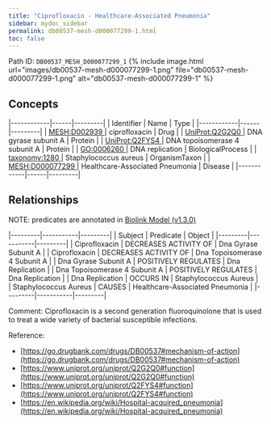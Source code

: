 ```yaml
---
title: "Ciprofloxacin - Healthcare-Associated Pneumonia"
sidebar: mydoc_sidebar
permalink: db00537-mesh-d000077299-1.html
toc: false 
---
```



Path ID: `DB00537_MESH_D000077299_1`
{% include image.html url="images/db00537-mesh-d000077299-1.png" file="db00537-mesh-d000077299-1.png" alt="db00537-mesh-d000077299-1" %}

## Concepts

|------------|------|---------|
| Identifier | Name | Type    |
|------------|------|---------|
| <a href="https://identifiers.org/MESH:D002939">MESH:D002939 </a> | ciprofloxacin | Drug |
| <a href="https://identifiers.org/UniProt:Q2G2Q0">UniProt:Q2G2Q0 </a> | DNA gyrase subunit A | Protein |
| <a href="https://identifiers.org/UniProt:Q2FYS4">UniProt:Q2FYS4 </a> | DNA topoisomerase 4 subunit A | Protein |
| <a href="https://identifiers.org/GO:0006260">GO:0006260 </a> | DNA replication | BiologicalProcess |
| <a href="https://identifiers.org/taxonomy:1280">taxonomy:1280 </a> | Staphylococcus aureus | OrganismTaxon |
| <a href="https://identifiers.org/MESH:D000077299">MESH:D000077299 </a> | Healthcare-Associated Pneumonia | Disease |
|------------|------|---------|

## Relationships


NOTE: predicates are annotated in <a href="https://github.com/biolink/biolink-model/releases/tag/v1.3.0">Biolink Model (v1.3.0)</a>

|---------|-----------|---------|
| Subject | Predicate | Object  |
|---------|-----------|---------|
| Ciprofloxacin | DECREASES ACTIVITY OF | Dna Gyrase Subunit A |
| Ciprofloxacin | DECREASES ACTIVITY OF | Dna Topoisomerase 4 Subunit A |
| Dna Gyrase Subunit A | POSITIVELY REGULATES | Dna Replication |
| Dna Topoisomerase 4 Subunit A | POSITIVELY REGULATES | Dna Replication |
| Dna Replication | OCCURS IN | Staphylococcus Aureus |
| Staphylococcus Aureus | CAUSES | Healthcare-Associated Pneumonia |
|---------|-----------|---------|

Comment: Ciprofloxacin is a second generation fluoroquinolone that is used to treat a wide variety of bacterial susceptible infections.

Reference: 
  - [https://go.drugbank.com/drugs/DB00537#mechanism-of-action](https://go.drugbank.com/drugs/DB00537#mechanism-of-action)
  - [https://www.uniprot.org/uniprot/Q2G2Q0#function](https://www.uniprot.org/uniprot/Q2G2Q0#function)
  - [https://www.uniprot.org/uniprot/Q2FYS4#function](https://www.uniprot.org/uniprot/Q2FYS4#function)
  - [https://en.wikipedia.org/wiki/Hospital-acquired_pneumonia](https://en.wikipedia.org/wiki/Hospital-acquired_pneumonia)
